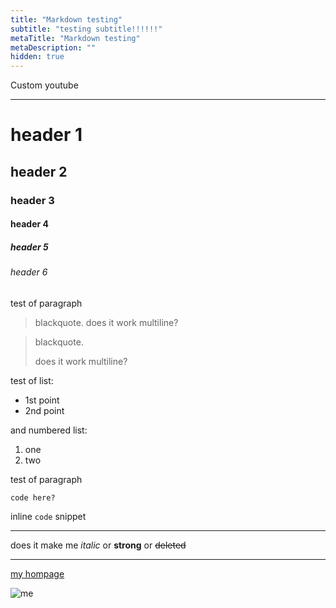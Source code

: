 ```yaml
---
title: "Markdown testing"
subtitle: "testing subtitle!!!!!!"
metaTitle: "Markdown testing"
metaDescription: ""
hidden: true
---
```


Custom youtube 
<YouTube id='_qwLHlVjRyw'/>

---

# header 1
## header 2
### header 3
#### header 4
##### header 5
###### header 6

test of paragraph

> blackquote. 
> does it work multiline?

> blackquote. 
> 
> does it work multiline?

test of list:

- 1st point
- 2nd point

and numbered list:

1. one
2. two

test of paragraph

```
code here?
```

inline `code` snippet

---

does it make me _italic_ or **strong** or ~~deleted~~ 

***

[my hompage](https://zentala.io)

![me](https://zentala.io/pawel-zentala-scaled.6e896144.jpg)